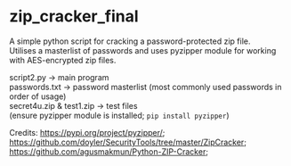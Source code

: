 # zip_cracker_final

A simple python script for cracking a password-protected zip file. <br>
Utilises a masterlist of passwords and uses pyzipper module for working with AES-encrypted zip files.

script2.py -> main program <br>
passwords.txt -> password masterlist (most commonly used passwords in order of usage) <br>
secret4u.zip & test1.zip -> test files <br>
(ensure pyzipper module is installed; `pip install pyzipper`) <br>

Credits: 
https://pypi.org/project/pyzipper/; <br>
https://github.com/doyler/SecurityTools/tree/master/ZipCracker; <br>
https://github.com/agusmakmun/Python-ZIP-Cracker; <br>

